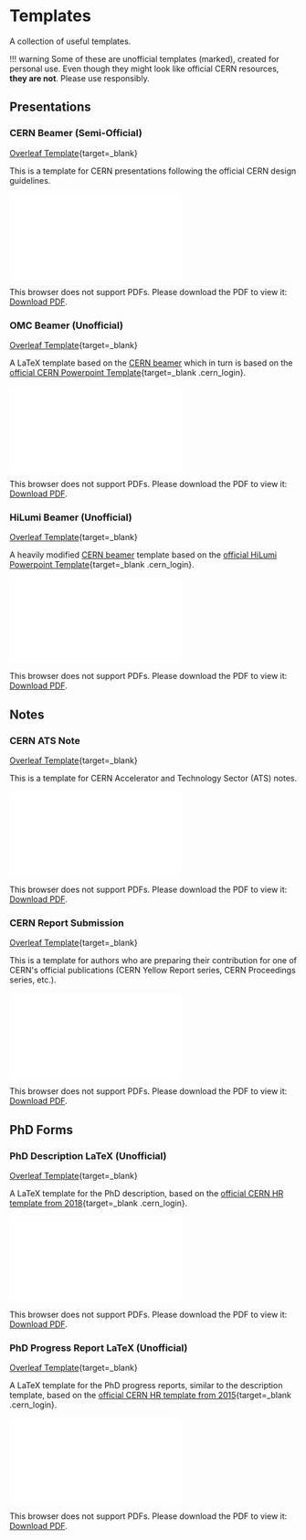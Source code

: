 # Templates

A collection of useful templates.

!!! warning
    Some of these are unofficial templates (marked), created for personal use.
    Even though they might look like official CERN resources, **they are not**.
    Please use responsibly.

## Presentations

### CERN Beamer (Semi-Official)

[Overleaf Template][CernBeamerTemplate]{target=_blank}

This is a template for CERN presentations following the official CERN design guidelines.

<object data="../../../assets/template_examples/cern-presentation-title.pdf" type="application/pdf" width=100% height=500px>
    <embed src="../../../assets/template_examples/cern-presentation-title.pdf">
        <p>This browser does not support PDFs. Please download the PDF to view it: <a href="../../../assets/template_examples/cern-presentation-title.pdf">Download PDF</a>.</p>
    </embed>
</object>


### OMC Beamer (Unofficial)

[Overleaf Template][OMCTemplateLatex]{target=_blank}

A LaTeX template based on the [CERN beamer](#cern-beamer-semi-official) which in turn is based on the [official CERN Powerpoint Template][CernDesignDownloads]{target=_blank .cern_login}.

<object data="../../../assets/template_examples/pres_OMCExample.pdf" type="application/pdf" width=100% height=500px>
    <embed src="../../../assets/template_examples/pres_OMCExample.pdf">
        <p>This browser does not support PDFs. Please download the PDF to view it: <a href="../../../assets/template_examples/pres_OMCExample.pdf">Download PDF</a>.</p>
    </embed>
</object>

### HiLumi Beamer (Unofficial)

[Overleaf Template][HiLumiTemplateLatex]{target=_blank}

A heavily modified [CERN beamer](#cern-beamer-semi-official) template based on the [official HiLumi Powerpoint Template][HiLumiTemplates]{target=_blank .cern_login}.

<object data="../../../assets/template_examples/pres_HiLumiExample.pdf" type="application/pdf" width=100% height=500px>
    <embed src="../../../assets/template_examples/pres_HiLumiExample.pdf">
        <p>This browser does not support PDFs. Please download the PDF to view it: <a href="../../../assets/template_examples/pres_HiLumiExample.pdf">Download PDF</a>.</p>
    </embed>
</object>

## Notes

### CERN ATS Note

[Overleaf Template][CernATSNoteTemplate]{target=_blank}

This is a template for CERN Accelerator and Technology Sector (ATS) notes.

<object data="../../../assets/template_examples/cern-ats-note.pdf" type="application/pdf" width=100% height=500px>
    <embed src="../../../assets/template_examples/cern-ats-note.pdf">
        <p>This browser does not support PDFs. Please download the PDF to view it: <a href="../../../assets/template_examples/cern-ats-note.pdf">Download PDF</a>.</p>
    </embed>
</object>

### CERN Report Submission

[Overleaf Template][CernReportTemplate]{target=_blank}

This is a template for authors who are preparing their contribution for one of CERN's official publications (CERN Yellow Report series, CERN Proceedings series, etc.). 

<object data="../../../assets/template_examples/cern-yellow-report-template.pdf" type="application/pdf" width=100% height=500px>
    <embed src="../../../assets/template_examples/cern-yellow-report-template.pdf">
        <p>This browser does not support PDFs. Please download the PDF to view it: <a href="../../../assets/template_examples/cern-yellow-report-template.pdf">Download PDF</a>.</p>
    </embed>
</object>

## PhD Forms


### PhD Description LaTeX (Unofficial)

[Overleaf Template][PhdDescriptionTemplateLatex]{target=_blank}

A LaTeX template for the PhD description, based on the [official CERN HR template from 2018][PhdDescriptionTemplateCERN2018]{target=_blank .cern_login}.

<object data="../../../assets/template_examples/note_template_phd_abstract.pdf" type="application/pdf" width=100% height=500px>
    <embed src="../../../assets/template_examples/note_template_phd_abstract.pdf">
        <p>This browser does not support PDFs. Please download the PDF to view it: <a href="../../../assets/template_examples/note_template_phd_abstract.pdf">Download PDF</a>.</p>
    </embed>
</object>


### PhD Progress Report LaTeX (Unofficial)

[Overleaf Template][PhdProgressTemplateLatex]{target=_blank}

A LaTeX template for the PhD progress reports, similar to the description template, based on the [official CERN HR template from 2015][PhdProgressTemplateCERN2015]{target=_blank .cern_login}.

<object data="../../../assets/template_examples/note_phd_report_XXmonth.pdf" type="application/pdf" width=100% height=500px>
    <embed src="../../../assets/template_examples/note_phd_report_XXmonth.pdf">
        <p>This browser does not support PDFs. Please download the PDF to view it: <a href="../../../assets/template_examples/note_phd_report_XXmonth.pdf">Download PDF</a>.</p>
    </embed>
</object>



[CernATSNoteTemplate]: https://www.overleaf.com/latex/templates/cern-ats-note/yzjmgkrvtsqg
[CernReportTemplate]: https://www.overleaf.com/latex/templates/cern-yellow-report-template/kwztmyrgqbbk
[CernBeamerTemplate]: https://www.overleaf.com/latex/templates/cern-presentation-title/mgnwzmtgtvkw 
[CernDesignDownloads]: https://design-guidelines.web.cern.ch/downloads 

[HiLumiTemplates]: https://espace.cern.ch/HiLumi/HLLHC%20Templates/Forms/AllItems.aspx
[PhdDescriptionTemplateCERN2018]: https://admin-eguide.web.cern.ch/en/content/thesis-description-template
[PhdProgressTemplateCERN2015]: https://cds.cern.ch/record/1704442/files/DOCT_progress_report_template.doc

[HiLumiTemplateLatex]: https://www.overleaf.com/latex/templates/unofficial-hilumi-presentation-template/vhfryxvzhtrn
[OMCTemplateLatex]: https://www.overleaf.com/latex/templates/omc-presentation-template/xxhpqxzkjhxj
[PhdDescriptionTemplateLatex]: https://www.overleaf.com/latex/templates/unofficial-cern-phd-description-2018-template/nzdmvbcxsvjt
[PhdProgressTemplateLatex]: https://www.overleaf.com/latex/templates/unofficial-cern-phd-progress-report-2015-template/byjwrfytfnmm
